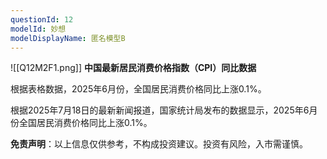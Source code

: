 ```yaml
---
questionId: 12
modelId: 妙想
modelDisplayName: 匿名模型B
---
```

![[Q12M2F1.png]]
**中国最新居民消费价格指数（CPI）同比数据**

根据表格数据，2025年6月份，全国居民消费价格同比上涨0.1%。

根据2025年7月18日的最新新闻报道，国家统计局发布的数据显示，2025年6月份全国居民消费价格同比上涨0.1%。

**免责声明**：以上信息仅供参考，不构成投资建议。投资有风险，入市需谨慎。